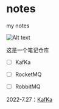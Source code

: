 # notes
my notes



![Alt text](https://camo.githubusercontent.com/0ffb79e3834725840e871262d9150f494f79970b5b427c7410c484db9df3f5d4/68747470733a2f2f69322e7469696d672e636f6d2f3730363030352f306665623330356165373363396264662e676966 "optional title")

这是一个笔记仓库



- [ ] KafKa
- [ ] RocketMQ
- [ ] RobbitMQ



2022-7.27：[KafKa ](.\notes\中间件\KafKa.md)



